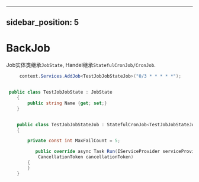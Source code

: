 
---
sidebar_position: 5
---

# BackJob


Job实体类继承`JobState`, Handel继承`StatefulCronJob/CronJob`.
```cs
     context.Services.AddJob<TestJobJobStateJob>("0/3 * * * * *");


 public class TestJobJobState : JobState
    {
        public string Name {get; set;}
    }


    public class TestJobJobStateJob : StatefulCronJob<TestJobJobStateJob, TestJobJobState>
    {

        private const int MaxFailCount = 5;

           public override async Task Run(IServiceProvider serviceProvider, TestJobJobState state,
            CancellationToken cancellationToken)
        {
        }
    }
```
